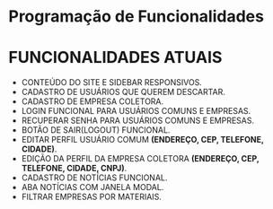 # Programação de Funcionalidades

# FUNCIONALIDADES ATUAIS

- CONTEÚDO DO SITE E SIDEBAR RESPONSIVOS.
- CADASTRO DE USUÁRIOS QUE QUEREM DESCARTAR.
- CADASTRO DE EMPRESA COLETORA.
- LOGIN FUNCIONAL PARA USUÁRIOS COMUNS E EMPRESAS.
- RECUPERAR SENHA PARA USUÁRIOS COMUNS E EMPRESAS.
- BOTÃO DE SAIR(LOGOUT) FUNCIONAL.
- EDITAR PERFIL USUÁRIO COMUM **(ENDEREÇO, CEP, TELEFONE, CIDADE)**.
- EDIÇÃO DA PERFIL DA EMPRESA COLETORA **(ENDEREÇO, CEP, TELEFONE, CIDADE, CNPJ)**.
- CADASTRO DE NOTÍCIAS FUNCIONAL.
- ABA NOTÍCIAS COM JANELA MODAL.
- FILTRAR EMPRESAS POR MATERIAIS.
